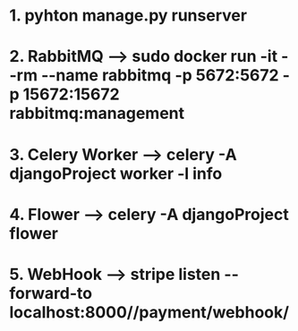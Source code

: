 # 1. pyhton manage.py runserver

# 2. RabbitMQ --> sudo docker run -it --rm --name rabbitmq -p 5672:5672 -p 15672:15672 rabbitmq:management

# 3. Celery Worker --> celery -A djangoProject worker -l info

# 4. Flower -->  celery -A djangoProject flower

# 5. WebHook -->  stripe listen --forward-to localhost:8000//payment/webhook/ 
